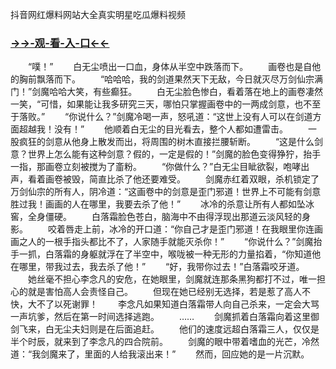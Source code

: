抖音网红爆料网站大全真实明星吃瓜爆料视频


### <a href="https://7t9e.com">→→-观-看-入-口←←</a>



　　“噗！”
　　白无尘喷出一口血，身体从半空中跌落而下。
　　画卷也是自他的胸前飘落而下。
　　“哈哈哈，我的剑道果然天下无敌，今日就灭尽万剑仙宗满门！”剑魔哈哈大笑，有些癫狂。
　　白无尘脸色惨白，看着落在地上的画卷凄然一笑，“可惜，如果能让我多研究三天，哪怕只掌握画卷中的一两成剑意，也不至于落败。”
　　“你说什么？”剑魔冷喝一声，怒吼道：“这世上没有人可以在剑道方面超越我！没有！”
　　他顺着白无尘的目光看去，整个人都如遭雷击。
　　一股疯狂的剑意从他身上散发而出，将周围的树木直接拦腰斩断。
　　“这是什么剑意？世界上怎么能有这种剑意？假的，一定是假的！”剑魔的脸色变得狰狞，抬手一指，那画卷立刻被搅为了齑粉。
　　“你做什么？”白无尘目眦欲裂，咆哮出声，看着画卷被毁，简直比杀了他还要难受。
　　剑魔赤红着双眼，杀机锁定了万剑仙宗的所有人，阴冷道：“这画卷中的剑意是歪门邪道！世界上不可能有剑意胜过我！画画的人在哪里，我要去杀了他！”
　　冰冷的杀意让所有人都如坠冰窖，全身僵硬。
　　白落霜脸色苍白，脑海中不由得浮现出那道云淡风轻的身影。
　　咬着唇走上前，冰冷的开口道：“你自己才是歪门邪道！在我眼里你连画画之人的一根手指头都比不了，人家随手就能灭杀你！”
　　“你说什么？”剑魔抬手一抓，白落霜的身躯就浮在了半空中，喉咙被一种无形的力量掐着，“你知道他在哪里，带我过去，我去杀了他！”
　　“好，我带你过去！”白落霜咬牙道。
　　她丝毫不担心李念凡的安危，在她眼里，剑魔就连那条黑狗都打不过，唯一担心的就是害怕高人会责怪自己。
　　但现在她已经别无选择，若是惹了高人不快，大不了以死谢罪！
　　李念凡如果知道白落霜带人向自己杀来，一定会大骂一声坑爹，然后在第一时间选择逃跑。
　　……
　　剑魔抓着白落霜向着这里御剑飞来，白无尘夫妇则是在后面追赶。
　　他们的速度远超白落霜三人，仅仅是半个时辰，就来到了李念凡的四合院前。
　　剑魔的眼中带着嗜血的光芒，冷然道：“我剑魔来了，里面的人给我滚出来！”
　　然而，回应她的是一片沉默。

